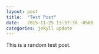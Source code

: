 ```yaml
---
layout: post
title:  "Test Post"
date:   2015-11-25 13:37:38 -0500
categories: jekyll update
---
```

This is a random test post.
